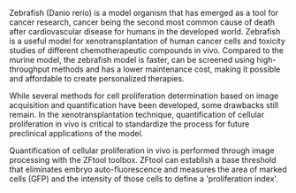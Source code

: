 Zebrafish (Danio rerio) is a model organism that has emerged as a tool for cancer
research, cancer being the second most common cause of death after cardiovascular
disease for humans in the developed world. Zebrafish is a useful model for
xenotransplantation of human cancer cells and toxicity studies of different
chemotherapeutic compounds in vivo. Compared to the murine model, the zebrafish
model is faster, can be screened using high-throughput methods and has a lower
maintenance cost, making it possible and affordable to create personalized therapies.

While several methods for cell proliferation determination based on image acquisition
and quantification have been developed, some drawbacks still remain. In the
xenotransplantation technique, quantification of cellular proliferation in vivo is critical to
standardize the process for future preclinical applications of the model.

Quantification of cellular proliferation in vivo is performed through image processing
with the ZFtool toolbox. ZFtool can establish a base threshold that
eliminates embryo auto-fluorescence and measures the area of marked cells (GFP)
and the intensity of those cells to define a 'proliferation index'.